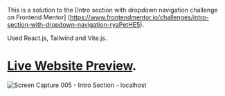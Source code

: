 This is a solution to the [Intro section with dropdown navigation challenge on Frontend Mentor]
(https://www.frontendmentor.io/challenges/intro-section-with-dropdown-navigation-ryaPetHE5). 

Used React.js, Tailwind and Vite.js.

# [Live Website Preview](https://frontmentor7nikola93.netlify.app).

![Screen Capture 005 - Intro Section - localhost](https://user-images.githubusercontent.com/95870159/207563142-d01400a1-c3ca-4233-9091-294b16883358.jpg)
